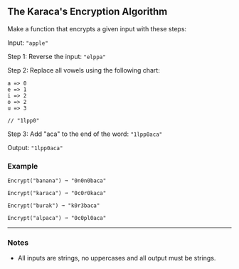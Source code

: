 ## The Karaca's Encryption Algorithm

Make a function that encrypts a given input with these steps:

Input: `"apple"`

Step 1: Reverse the input: `"elppa"`

Step 2: Replace all vowels using the following chart:

```text
a => 0
e => 1
i => 2
o => 2
u => 3

// "1lpp0"
```

Step 3: Add "aca" to the end of the word: `"1lpp0aca"`

Output: `"1lpp0aca"`

### Example

```text
Encrypt("banana") ➞ "0n0n0baca"

Encrypt("karaca") ➞ "0c0r0kaca"

Encrypt("burak") ➞ "k0r3baca"

Encrypt("alpaca") ➞ "0c0pl0aca"
```

---

### Notes

- All inputs are strings, no uppercases and all output must be strings.
